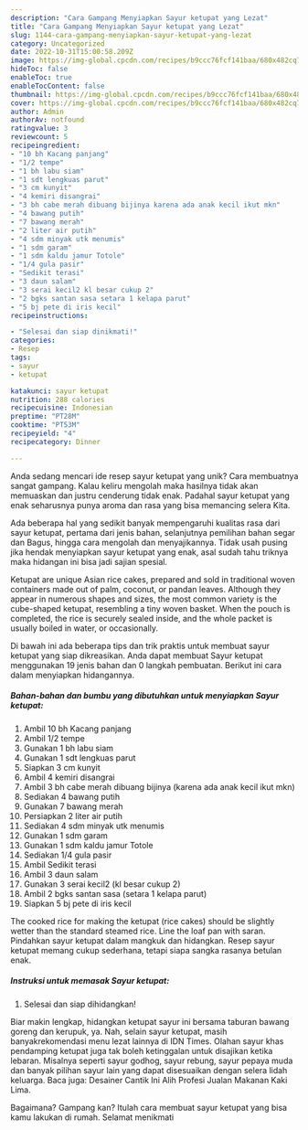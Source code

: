 ```yaml
---
description: "Cara Gampang Menyiapkan Sayur ketupat yang Lezat"
title: "Cara Gampang Menyiapkan Sayur ketupat yang Lezat"
slug: 1144-cara-gampang-menyiapkan-sayur-ketupat-yang-lezat
category: Uncategorized
date: 2022-10-31T15:00:58.209Z
image: https://img-global.cpcdn.com/recipes/b9ccc76fcf141baa/680x482cq70/sayur-ketupat-foto-resep-utama.jpg
hideToc: false
enableToc: true
enableTocContent: false
thumbnail: https://img-global.cpcdn.com/recipes/b9ccc76fcf141baa/680x482cq70/sayur-ketupat-foto-resep-utama.jpg
cover: https://img-global.cpcdn.com/recipes/b9ccc76fcf141baa/680x482cq70/sayur-ketupat-foto-resep-utama.jpg
author: Admin
authorAv: notfound
ratingvalue: 3
reviewcount: 5
recipeingredient:
- "10 bh Kacang panjang"
- "1/2 tempe"
- "1 bh labu siam"
- "1 sdt lengkuas parut"
- "3 cm kunyit"
- "4 kemiri disangrai"
- "3 bh cabe merah dibuang bijinya karena ada anak kecil ikut mkn"
- "4 bawang putih"
- "7 bawang merah"
- "2 liter air putih"
- "4 sdm minyak utk menumis"
- "1 sdm garam"
- "1 sdm kaldu jamur Totole"
- "1/4 gula pasir"
- "Sedikit terasi"
- "3 daun salam"
- "3 serai kecil2 kl besar cukup 2"
- "2 bgks santan sasa setara 1 kelapa parut"
- "5 bj pete di iris kecil"
recipeinstructions:

- "Selesai dan siap dinikmati!"
categories:
- Resep
tags:
- sayur
- ketupat

katakunci: sayur ketupat 
nutrition: 288 calories
recipecuisine: Indonesian
preptime: "PT28M"
cooktime: "PT53M"
recipeyield: "4"
recipecategory: Dinner

---
```





Anda sedang mencari ide resep sayur ketupat yang unik? Cara membuatnya sangat gampang. Kalau keliru mengolah maka hasilnya tidak akan memuaskan dan justru cenderung tidak enak. Padahal sayur ketupat yang enak seharusnya punya aroma dan rasa yang bisa memancing selera Kita.





Ada beberapa hal yang sedikit banyak mempengaruhi kualitas rasa dari sayur ketupat, pertama dari jenis bahan, selanjutnya pemilihan bahan segar dan Bagus, hingga cara mengolah dan menyajikannya. Tidak usah pusing jika hendak menyiapkan sayur ketupat yang enak,      asal sudah tahu triknya maka hidangan ini bisa jadi sajian spesial.














Ketupat are unique Asian rice cakes, prepared and sold in traditional woven containers made out of palm, coconut, or pandan leaves. Although they appear in numerous shapes and sizes, the most common variety is the cube-shaped ketupat, resembling a tiny woven basket. When the pouch is completed, the rice is securely sealed inside, and the whole packet is usually boiled in water, or occasionally.






Di bawah ini ada beberapa tips dan trik praktis untuk membuat sayur ketupat yang siap dikreasikan. Anda dapat membuat Sayur ketupat menggunakan 19 jenis bahan dan 0 langkah pembuatan. Berikut ini cara dalam menyiapkan hidangannya.

<!--inarticleads1-->

##### Bahan-bahan dan bumbu yang dibutuhkan untuk menyiapkan Sayur ketupat:

1. Ambil 10 bh Kacang panjang
1. Ambil 1/2 tempe
1. Gunakan 1 bh labu siam
1. Gunakan 1 sdt lengkuas parut
1. Siapkan 3 cm kunyit
1. Ambil 4 kemiri disangrai
1. Ambil 3 bh cabe merah dibuang bijinya (karena ada anak kecil ikut mkn)
1. Sediakan 4 bawang putih
1. Gunakan 7 bawang merah
1. Persiapkan 2 liter air putih
1. Sediakan 4 sdm minyak utk menumis
1. Gunakan 1 sdm garam
1. Gunakan 1 sdm kaldu jamur Totole
1. Sediakan 1/4 gula pasir
1. Ambil Sedikit terasi
1. Ambil 3 daun salam
1. Gunakan 3 serai kecil2 (kl besar cukup 2)
1. Ambil 2 bgks santan sasa (setara 1 kelapa parut)
1. Siapkan 5 bj pete di iris kecil


The cooked rice for making the ketupat (rice cakes) should be slightly wetter than the standard steamed rice. Line the loaf pan with saran. Pindahkan sayur ketupat dalam mangkuk dan hidangkan. Resep sayur ketupat memang cukup sederhana, tetapi siapa sangka rasanya betulan enak. 

<!--inarticleads2-->

##### Instruksi untuk memasak Sayur ketupat:


1. Selesai dan siap dihidangkan!

Biar makin lengkap, hidangkan ketupat sayur ini bersama taburan bawang goreng dan kerupuk, ya. Nah, selain sayur ketupat, masih banyakrekomendasi menu lezat lainnya di IDN Times. Olahan sayur khas pendamping ketupat juga tak boleh ketinggalan untuk disajikan ketika lebaran. Misalnya seperti sayur godhog, sayur rebung, sayur pepaya muda dan banyak pilihan sayur lain yang dapat disesuaikan dengan selera lidah keluarga. Baca juga: Desainer Cantik Ini Alih Profesi Jualan Makanan Kaki Lima. 

Bagaimana? Gampang kan? Itulah cara membuat sayur ketupat yang bisa kamu lakukan di rumah. Selamat menikmati
